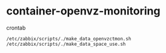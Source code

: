 # container-openvz-monitoring

crontab 

```
/etc/zabbix/scripts/./make_data_openvzctmon.sh
/etc/zabbix/scripts/./make_data_space_use.sh
```
